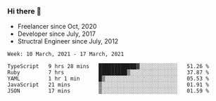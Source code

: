 ### Hi there 👋

- Freelancer since Oct, 2020
- Developer since July, 2017
- Structral Engineer since July, 2012

<!--START_SECTION:waka-->
```text
Week: 10 March, 2021 - 17 March, 2021

TypeScript   9 hrs 28 mins   ████████████▓░░░░░░░░░░░░   51.26 % 
Ruby         7 hrs           █████████▒░░░░░░░░░░░░░░░   37.87 % 
YAML         1 hr 1 min      █▒░░░░░░░░░░░░░░░░░░░░░░░   05.53 % 
JavaScript   21 mins         ▒░░░░░░░░░░░░░░░░░░░░░░░░   01.91 % 
JSON         17 mins         ▒░░░░░░░░░░░░░░░░░░░░░░░░   01.59 % 
```
<!--END_SECTION:waka-->
